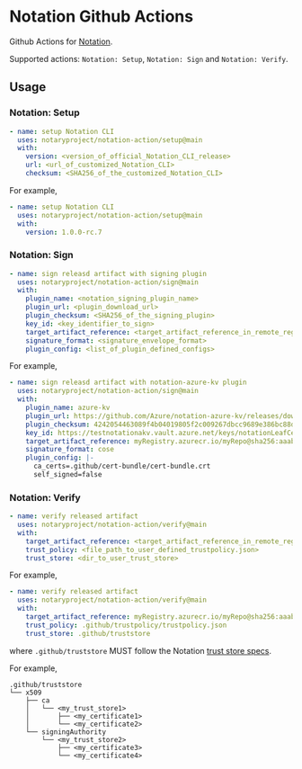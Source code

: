 # Notation Github Actions
Github Actions for [Notation](https://notaryproject.dev/).

Supported actions: `Notation: Setup`, `Notation: Sign` and `Notation: Verify`.

## Usage
### Notation: Setup
```yaml
- name: setup Notation CLI
  uses: notaryproject/notation-action/setup@main
  with:
    version: <version_of_official_Notation_CLI_release>
    url: <url_of_customized_Notation_CLI>
    checksum: <SHA256_of_the_customized_Notation_CLI>
```
For example,
```yaml
- name: setup Notation CLI
  uses: notaryproject/notation-action/setup@main
  with:
    version: 1.0.0-rc.7
```

### Notation: Sign
```yaml
- name: sign releasd artifact with signing plugin
  uses: notaryproject/notation-action/sign@main
  with:
    plugin_name: <notation_signing_plugin_name>
    plugin_url: <plugin_download_url>
    plugin_checksum: <SHA256_of_the_signing_plugin>
    key_id: <key_identifier_to_sign>
    target_artifact_reference: <target_artifact_reference_in_remote_registry>
    signature_format: <signature_envelope_format>
    plugin_config: <list_of_plugin_defined_configs>
```
For example,
```yaml
- name: sign releasd artifact with notation-azure-kv plugin
  uses: notaryproject/notation-action/sign@main
  with:
    plugin_name: azure-kv
    plugin_url: https://github.com/Azure/notation-azure-kv/releases/download/v1.0.0-rc.2/notation-azure-kv_1.0.0-rc.2_linux_amd64.tar.gz
    plugin_checksum: 4242054463089f4b04019805f2c009267dbcc9689e386bc88d3c4fc4E095e52c
    key_id: https://testnotationakv.vault.azure.net/keys/notationLeafCert/c585b8ad8fc542b28e41e555d9b3a1fd
    target_artifact_reference: myRegistry.azurecr.io/myRepo@sha256:aaabbb
    signature_format: cose
    plugin_config: |-
      ca_certs=.github/cert-bundle/cert-bundle.crt
      self_signed=false
```
### Notation: Verify
```yaml
- name: verify released artifact
  uses: notaryproject/notation-action/verify@main
  with:
    target_artifact_reference: <target_artifact_reference_in_remote_registry>
    trust_policy: <file_path_to_user_defined_trustpolicy.json>
    trust_store: <dir_to_user_trust_store>
```
For example,
```yaml
- name: verify released artifact
  uses: notaryproject/notation-action/verify@main
  with:
    target_artifact_reference: myRegistry.azurecr.io/myRepo@sha256:aaabbb
    trust_policy: .github/trustpolicy/trustpolicy.json
    trust_store: .github/truststore
```
where `.github/truststore` MUST follow the Notation [trust store specs](https://github.com/notaryproject/notaryproject/blob/main/specs/trust-store-trust-policy.md#trust-store).

For example,
```
.github/truststore
└── x509
    ├── ca
    │   └── <my_trust_store1>
    │       ├── <my_certificate1>
    │       └── <my_certificate2>
    └── signingAuthority
        └── <my_trust_store2>
            ├── <my_certificate3>
            └── <my_certificate4>